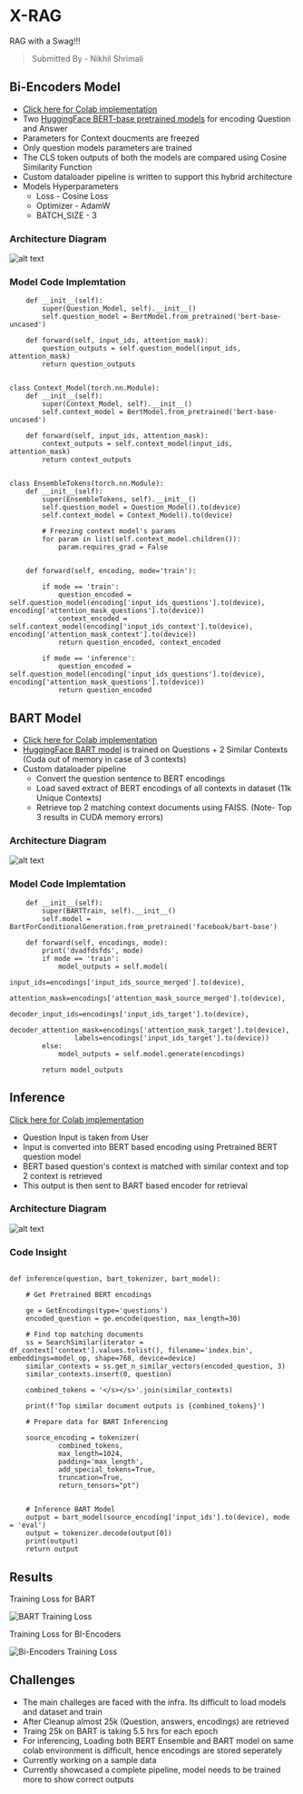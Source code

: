 # X-RAG
RAG with a Swag!!!
> Submitted By - Nikhil Shrimali

## Bi-Encoders Model
- <a href='https://github.com/nikshrimali/TSAI_END2_Phase1/blob/main/qna_BARTmodel.ipynb'>Click here for Colab implementation</a>
 - Two <a href='https://huggingface.co/transformers/model_doc/bert.html'>HuggingFace BERT-base pretrained models</a> for encoding Question and Answer
 - Parameters for Context doucments are freezed
 - Only question models parameters are trained
 - The CLS token outputs of both the models are compared using Cosine Similarity Function 
 - Custom dataloader pipeline is written to support this hybrid architecture
- Models Hyperparameters
    - Loss - Cosine Loss
    - Optimizer - AdamW
    - BATCH_SIZE - 3


### Architecture Diagram
![alt text](assets/train_biencoders.jpg)

### Model Code Implemtation
```class Question_Model(torch.nn.Module):
    def __init__(self):
        super(Question_Model, self).__init__()
        self.question_model = BertModel.from_pretrained('bert-base-uncased')
    
    def forward(self, input_ids, attention_mask):
        question_outputs = self.question_model(input_ids, attention_mask)
        return question_outputs


class Context_Model(torch.nn.Module):
    def __init__(self):
        super(Context_Model, self).__init__()
        self.context_model = BertModel.from_pretrained('bert-base-uncased')
    
    def forward(self, input_ids, attention_mask):
        context_outputs = self.context_model(input_ids, attention_mask)
        return context_outputs


class EnsembleTokens(torch.nn.Module):
    def __init__(self):
        super(EnsembleTokens, self).__init__()
        self.question_model = Question_Model().to(device)
        self.context_model = Context_Model().to(device)

        # Freezing context model's params
        for param in list(self.context_model.children()):
            param.requires_grad = False

    
    def forward(self, encoding, mode='train'):

        if mode == 'train':
            question_encoded = self.question_model(encoding['input_ids_questions'].to(device), encoding['attention_mask_questions'].to(device))
            context_encoded = self.context_model(encoding['input_ids_context'].to(device), encoding['attention_mask_context'].to(device))
            return question_encoded, context_encoded

        if mode == 'inference':
            question_encoded = self.question_model(encoding['input_ids_questions'].to(device), encoding['attention_mask_questions'].to(device))
            return question_encoded
```

## BART Model
- <a href='https://github.com/nikshrimali/TSAI_END2_Phase1/blob/main/qna_BERT_train.ipynb'>Click here for Colab implementation</a>
- <a href='https://huggingface.co/transformers/model_doc/bart.html'>HuggingFace BART model</a> is trained on Questions + 2 Similar Contexts (Cuda out of memory in case of 3 contexts)
- Custom dataloader pipeline
    - Convert the question sentence to BERT encodings
    - Load saved extract of BERT encodings of all contexts in dataset (11k Unique Contexts)
    - Retrieve top 2 matching context documents using FAISS. (Note- Top 3 results in CUDA memory errors)

### Architecture Diagram
![alt text](assets/train_bart.jpg)

### Model Code Implemtation
```class BARTTrain(torch.nn.Module):
    def __init__(self):
        super(BARTTrain, self).__init__()
        self.model = BartForConditionalGeneration.from_pretrained('facebook/bart-base')
    
    def forward(self, encodings, mode):
        print('dvadfdsfds', mode)
        if mode == 'train':
            model_outputs = self.model(
                input_ids=encodings['input_ids_source_merged'].to(device), 
                attention_mask=encodings['attention_mask_source_merged'].to(device),
                decoder_input_ids=encodings['input_ids_target'].to(device),
                decoder_attention_mask=encodings['attention_mask_target'].to(device),
                labels=encodings['input_ids_target'].to(device))
        else:
            model_outputs = self.model.generate(encodings)     

        return model_outputs
```


## Inference
<a href='https://github.com/nikshrimali/TSAI_END2_Phase1/blob/main/Inference.ipynb'>Click here for Colab implementation</a>
- Question Input is taken from User
- Input is converted into BERT based encoding using Pretrained BERT question model
- BERT based question's context is matched with similar context and top 2 context is retrieved
- This output is then sent to BART based encoder for retrieval

### Architecture Diagram
![alt text](assets/inference.jpg)

### Code Insight
```

def inference(question, bart_tokenizer, bart_model):

    # Get Pretrained BERT encodings

    ge = GetEncodings(type='questions')
    encoded_question = ge.encode(question, max_length=30)

    # Find top matching documents
    ss = SearchSimilar(iterator = df_context['context'].values.tolist(), filename='index.bin', embeddings=model_op, shape=768, device=device)
    similar_contexts = ss.get_n_similar_vectors(encoded_question, 3)
    similar_contexts.insert(0, question)

    combined_tokens = '</s></s>'.join(similar_contexts)

    print(f'Top similar document outputs is {combined_tokens}')

    # Prepare data for BART Inferencing

    source_encoding = tokenizer(
            combined_tokens,
            max_length=1024,
            padding='max_length',
            add_special_tokens=True,
            truncation=True,
            return_tensors="pt")
   

    # Inference BART Model
    output = bart_model(source_encoding['input_ids'].to(device), mode = 'eval')
    output = tokenizer.decode(output[0])
    print(output)
    return output
```



## Results

Training Loss for BART

![BART Training Loss](assets/BART-loss.png)

Training Loss for BI-Encoders

![Bi-Encoders Training Loss](assets/Biencoder-loss.png)

## Challenges

- The main challeges are faced with the infra. Its difficult to load models and dataset and train
- After Cleanup almost 25k (Question, answers, encodings) are retrieved
- Traing 25k on BART is taking 5.5 hrs for each epoch
- For inferencing, Loading both BERT Ensemble and BART model on same colab environment is difficult, hence encodings are stored seperately
- Currently working on a sample data
- Currently showcased a complete pipeline, model needs to be trained more to show correct outputs